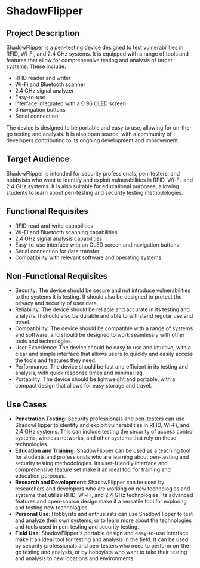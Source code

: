 # ShadowFlipper

## Project Description

ShadowFlipper is a pen-testing device designed to test vulnerabilities in RFID, Wi-Fi, and 2.4 GHz systems. It is equipped with a range of tools and features that allow for comprehensive testing and analysis of target systems. These include:

- RFID reader and writer
- Wi-Fi and Bluetooth scanner
- 2.4 GHz signal analyzer
- Easy-to-use
- interface integrated with a 0.96 OLED screen
- 3 navigation buttons
- Serial connection

The device is designed to be portable and easy to use, allowing for on-the-go testing and analysis. It is also open source, with a community of developers contributing to its ongoing development and improvement.

## Target Audience

ShadowFlipper is intended for security professionals, pen-testers, and hobbyists who want to identify and exploit vulnerabilities in RFID, Wi-Fi, and 2.4 GHz systems. It is also suitable for educational purposes, allowing students to learn about pen-testing and security testing methodologies.

## Functional Requisites

- RFID read and write capabilities
- Wi-Fi and Bluetooth scanning capabilities
- 2.4 GHz signal analysis capabilities
- Easy-to-use interface with an OLED screen and navigation buttons
- Serial connection for data transfer
- Compatibility with relevant software and operating systems

## Non-Functional Requisites

- Security: The device should be secure and not introduce vulnerabilities to the systems it is testing. It should also be designed to protect the privacy and security of user data.
- Reliability: The device should be reliable and accurate in its testing and analysis. It should also be durable and able to withstand regular use and travel.
- Compatibility: The device should be compatible with a range of systems and software, and should be designed to work seamlessly with other tools and technologies.
- User Experience: The device should be easy to use and intuitive, with a clear and simple interface that allows users to quickly and easily access the tools and features they need.
- Performance: The device should be fast and efficient in its testing and analysis, with quick response times and minimal lag.
- Portability: The device should be lightweight and portable, with a compact design that allows for easy storage and travel.

## Use Cases

- **Penetration Testing**: Security professionals and pen-testers can use ShadowFlipper to identify and exploit vulnerabilities in RFID, Wi-Fi, and 2.4 GHz systems. This can include testing the security of access control systems, wireless networks, and other systems that rely on these technologies.
- **Education and Training**: ShadowFlipper can be used as a teaching tool for students and professionals who are learning about pen-testing and security testing methodologies. Its user-friendly interface and comprehensive feature set make it an ideal tool for training and education purposes.
- **Research and Development**: ShadowFlipper can be used by researchers and developers who are working on new technologies and systems that utilize RFID, Wi-Fi, and 2.4 GHz technologies. Its advanced features and open-source design make it a versatile tool for exploring and testing new technologies.
- **Personal Use**: Hobbyists and enthusiasts can use ShadowFlipper to test and analyze their own systems, or to learn more about the technologies and tools used in pen-testing and security testing.
- **Field Use**: ShadowFlipper's portable design and easy-to-use interface make it an ideal tool for testing and analysis in the field. It can be used by security professionals and pen-testers who need to perform on-the-go testing and analysis, or by hobbyists who want to take their testing and analysis to new locations and environments.